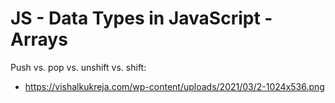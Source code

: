 

# JS - Data Types in JavaScript - Arrays


<!--- 

Status: highlighted

-->


Push vs. pop vs. unshift vs. shift:
- https://vishalkukreja.com/wp-content/uploads/2021/03/2-1024x536.png